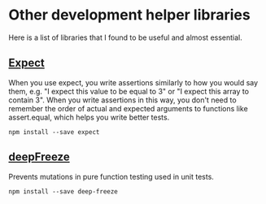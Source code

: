 # Other development helper libraries #

Here is a list of libraries that I found to be useful and almost essential.

## [Expect](https://github.com/mjackson/expect) ##

When you use expect, you write assertions similarly to how you would say them, e.g. "I expect this value to be equal to 3" or "I expect this array to contain 3". When you write assertions in this way, you don't need to remember the order of actual and expected arguments to functions like assert.equal, which helps you write better tests.

    npm install --save expect

## [deepFreeze](https://github.com/substack/deep-freeze) ##

Prevents mutations in pure function testing used in unit tests.

    npm install --save deep-freeze